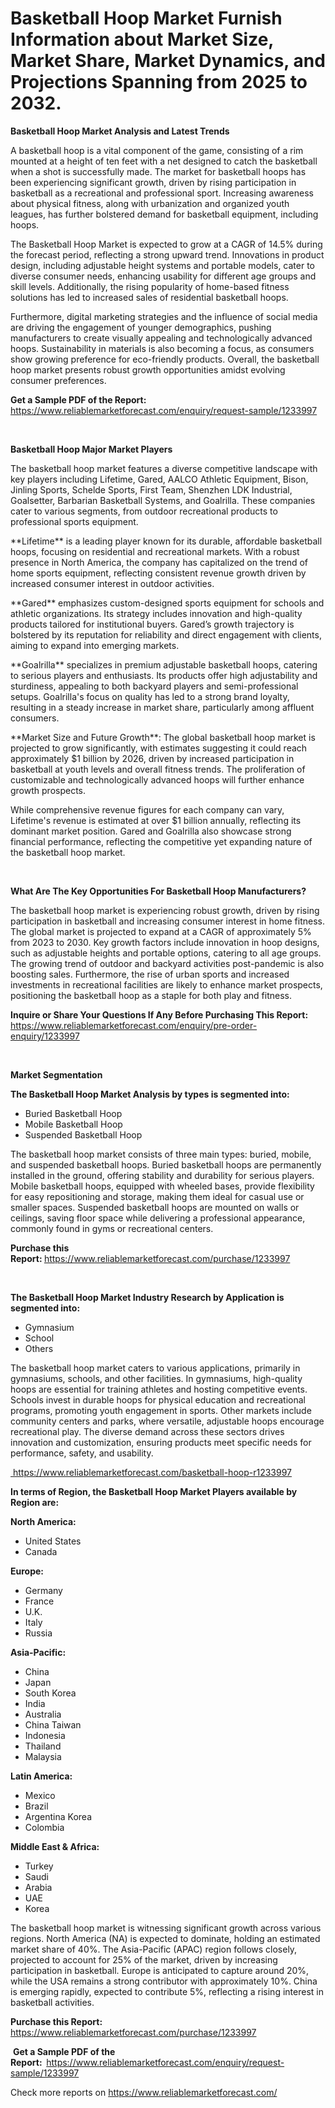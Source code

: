 <p><h1>Basketball Hoop Market Furnish Information about Market Size, Market Share, Market Dynamics, and Projections Spanning from 2025 to 2032.</h1></p><p><strong>Basketball Hoop Market Analysis and Latest Trends</strong></p>
<p><p>A basketball hoop is a vital component of the game, consisting of a rim mounted at a height of ten feet with a net designed to catch the basketball when a shot is successfully made. The market for basketball hoops has been experiencing significant growth, driven by rising participation in basketball as a recreational and professional sport. Increasing awareness about physical fitness, along with urbanization and organized youth leagues, has further bolstered demand for basketball equipment, including hoops.</p><p>The Basketball Hoop Market is expected to grow at a CAGR of 14.5% during the forecast period, reflecting a strong upward trend. Innovations in product design, including adjustable height systems and portable models, cater to diverse consumer needs, enhancing usability for different age groups and skill levels. Additionally, the rising popularity of home-based fitness solutions has led to increased sales of residential basketball hoops.</p><p>Furthermore, digital marketing strategies and the influence of social media are driving the engagement of younger demographics, pushing manufacturers to create visually appealing and technologically advanced hoops. Sustainability in materials is also becoming a focus, as consumers show growing preference for eco-friendly products. Overall, the basketball hoop market presents robust growth opportunities amidst evolving consumer preferences.</p></p>
<p><strong>Get a Sample PDF of the Report:&nbsp;</strong> <a href="https://www.reliablemarketforecast.com/enquiry/request-sample/1233997?utm_campaign=2210&utm_medium=2&utm_source=Github&utm_content=ia&utm_term=21022025&utm_id=basketball-hoop">https://www.reliablemarketforecast.com/enquiry/request-sample/1233997</a></p>
<p>&nbsp;</p>
<p><strong>Basketball Hoop Major Market Players</strong></p>
<p><p>The basketball hoop market features a diverse competitive landscape with key players including Lifetime, Gared, AALCO Athletic Equipment, Bison, Jinling Sports, Schelde Sports, First Team, Shenzhen LDK Industrial, Goalsetter, Barbarian Basketball Systems, and Goalrilla. These companies cater to various segments, from outdoor recreational products to professional sports equipment.</p><p>**Lifetime** is a leading player known for its durable, affordable basketball hoops, focusing on residential and recreational markets. With a robust presence in North America, the company has capitalized on the trend of home sports equipment, reflecting consistent revenue growth driven by increased consumer interest in outdoor activities.</p><p>**Gared** emphasizes custom-designed sports equipment for schools and athletic organizations. Its strategy includes innovation and high-quality products tailored for institutional buyers. Gared’s growth trajectory is bolstered by its reputation for reliability and direct engagement with clients, aiming to expand into emerging markets.</p><p>**Goalrilla** specializes in premium adjustable basketball hoops, catering to serious players and enthusiasts. Its products offer high adjustability and sturdiness, appealing to both backyard players and semi-professional setups. Goalrilla's focus on quality has led to a strong brand loyalty, resulting in a steady increase in market share, particularly among affluent consumers.</p><p>**Market Size and Future Growth**: The global basketball hoop market is projected to grow significantly, with estimates suggesting it could reach approximately $1 billion by 2026, driven by increased participation in basketball at youth levels and overall fitness trends. The proliferation of customizable and technologically advanced hoops will further enhance growth prospects.</p><p>While comprehensive revenue figures for each company can vary, Lifetime's revenue is estimated at over $1 billion annually, reflecting its dominant market position. Gared and Goalrilla also showcase strong financial performance, reflecting the competitive yet expanding nature of the basketball hoop market.</p></p>
<p>&nbsp;</p>
<p><strong>What Are The Key Opportunities For Basketball Hoop Manufacturers?</strong></p>
<p><p>The basketball hoop market is experiencing robust growth, driven by rising participation in basketball and increasing consumer interest in home fitness. The global market is projected to expand at a CAGR of approximately 5% from 2023 to 2030. Key growth factors include innovation in hoop designs, such as adjustable heights and portable options, catering to all age groups. The growing trend of outdoor and backyard activities post-pandemic is also boosting sales. Furthermore, the rise of urban sports and increased investments in recreational facilities are likely to enhance market prospects, positioning the basketball hoop as a staple for both play and fitness.</p></p>
<p><strong>Inquire or Share Your Questions If Any Before Purchasing This Report:</strong> <a href="https://www.reliablemarketforecast.com/enquiry/pre-order-enquiry/1233997?utm_campaign=2210&utm_medium=2&utm_source=Github&utm_content=ia&utm_term=21022025&utm_id=basketball-hoop">https://www.reliablemarketforecast.com/enquiry/pre-order-enquiry/1233997</a></p>
<p>&nbsp;</p>
<p><strong>Market Segmentation</strong></p>
<p><strong>The Basketball Hoop Market Analysis by types is segmented into:</strong></p>
<p><ul><li>Buried Basketball Hoop</li><li>Mobile Basketball Hoop</li><li>Suspended Basketball Hoop</li></ul></p>
<p><p>The basketball hoop market consists of three main types: buried, mobile, and suspended basketball hoops. Buried basketball hoops are permanently installed in the ground, offering stability and durability for serious players. Mobile basketball hoops, equipped with wheeled bases, provide flexibility for easy repositioning and storage, making them ideal for casual use or smaller spaces. Suspended basketball hoops are mounted on walls or ceilings, saving floor space while delivering a professional appearance, commonly found in gyms or recreational centers.</p></p>
<p><strong>Purchase this Report:&nbsp;</strong><a href="https://www.reliablemarketforecast.com/purchase/1233997?utm_campaign=2210&utm_medium=2&utm_source=Github&utm_content=ia&utm_term=21022025&utm_id=basketball-hoop">https://www.reliablemarketforecast.com/purchase/1233997</a></p>
<p>&nbsp;</p>
<p><strong>The Basketball Hoop Market Industry Research by Application is segmented into:</strong></p>
<p><ul><li>Gymnasium</li><li>School</li><li>Others</li></ul></p>
<p><p>The basketball hoop market caters to various applications, primarily in gymnasiums, schools, and other facilities. In gymnasiums, high-quality hoops are essential for training athletes and hosting competitive events. Schools invest in durable hoops for physical education and recreational programs, promoting youth engagement in sports. Other markets include community centers and parks, where versatile, adjustable hoops encourage recreational play. The diverse demand across these sectors drives innovation and customization, ensuring products meet specific needs for performance, safety, and usability.</p></p>
<p><a href="https://www.reliablemarketforecast.com/basketball-hoop-r1233997?utm_campaign=2210&utm_medium=2&utm_source=Github&utm_content=ia&utm_term=21022025&utm_id=basketball-hoop">&nbsp;https://www.reliablemarketforecast.com/basketball-hoop-r1233997</a></p>
<p><strong>In terms of Region, the Basketball Hoop Market Players available by Region are:</strong></p>
<p>
    <p> <strong> North America: </strong>
        <ul>
            <li>United States</li>
            <li>Canada</li>
        </ul>
        </p> 
    <p> <strong> Europe: </strong>
        <ul>
            <li>Germany</li>
            <li>France</li>
            <li>U.K.</li>
            <li>Italy</li>
            <li>Russia</li>
        </ul>
        </p> 
    <p> <strong> Asia-Pacific: </strong>
        <ul>
            <li>China</li>
            <li>Japan</li>
            <li>South Korea</li>
            <li>India</li>
            <li>Australia</li>
            <li>China Taiwan</li>
            <li>Indonesia</li>
            <li>Thailand</li>
            <li>Malaysia</li>
        </ul>
        </p> 
    <p> <strong> Latin America: </strong>
        <ul>
            <li>Mexico</li>
            <li>Brazil</li>
            <li>Argentina Korea</li>
            <li>Colombia</li>
        </ul>
        </p> 
    <p> <strong> Middle East & Africa: </strong>
        <ul>
            <li>Turkey</li>
            <li>Saudi</li>
            <li>Arabia</li>
            <li>UAE</li>
            <li>Korea</li>
        </ul>
    </p>
    </p>
<p><p>The basketball hoop market is witnessing significant growth across various regions. North America (NA) is expected to dominate, holding an estimated market share of 40%. The Asia-Pacific (APAC) region follows closely, projected to account for 25% of the market, driven by increasing participation in basketball. Europe is anticipated to capture around 20%, while the USA remains a strong contributor with approximately 10%. China is emerging rapidly, expected to contribute 5%, reflecting a rising interest in basketball activities.</p></p>
<p><strong>Purchase this Report: </strong><a href="https://www.reliablemarketforecast.com/purchase/1233997?utm_campaign=2210&utm_medium=2&utm_source=Github&utm_content=ia&utm_term=21022025&utm_id=basketball-hoop">https://www.reliablemarketforecast.com/purchase/1233997</a></p>
<p>&nbsp;<strong>Get a Sample PDF of the Report:&nbsp;&nbsp;</strong><a href="https://www.reliablemarketforecast.com/enquiry/request-sample/1233997?utm_campaign=2210&utm_medium=2&utm_source=Github&utm_content=ia&utm_term=21022025&utm_id=basketball-hoop">https://www.reliablemarketforecast.com/enquiry/request-sample/1233997</a></p>
<p><strong></strong></p>
<p>Check more reports on <a href="https://www.reliablemarketforecast.com/?utm_campaign=2210&utm_medium=2&utm_source=Github&utm_content=ia&utm_term=21022025&utm_id=basketball-hoop">https://www.reliablemarketforecast.com/</a></p>